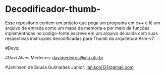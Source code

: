 # Decodificador-thumb-
Esse repositorio contem um projeto que pega um programa em c++ e lê um arquivo de entrada como um mapa de memoria e por meio de funções inplementadas no codigo-fonte escreve em um arquivo de saida com suas respectivas instruçoes decodificadas para Thumb da arquitetura Arm-v7.




#Devs:

#Davi Alves Medeiros: davimedeiros@alu.ufc.br

#Janinson de Sousa Guimarães Junior: janisonj121@gmail.com
